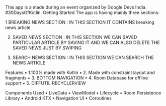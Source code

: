 
This app is a made during an event organized by Google Devs India. #30DaysOfKotlin.
Getting Started
The app is having mainly three sections:

1 BREAKING NEWS SECTION :  IN THIS SECTION IT CONTAINS  breaking   news article

2.  SAVED NEWS SECTION  :  IN THIS SECTION WE CAN SAVED PARTICULAR ARTICLE BY SAVING IT  AND WE CAN ALSO DELETE THE SAVED NEWS JUST BY SWIPING


3. SEARCH NEWS SECTION  :  IN THIS SECTION WE CAN SEARCH THE NEWS ARTICLE

Features
•	1.100% made with Kotlin
•	2. Made with constraint layout and fragments
•	3. BOTTOM NAVIGATION
•	4. Room Database for offline support
•	5. DIFFUTIL RECYCLERVIEW

Components Used
•	LiveData
•	ViewModel
•	Lifecycle
•	Room Persistence Library
•	Android KTX
•	Navigation UI
•	Coroutines
